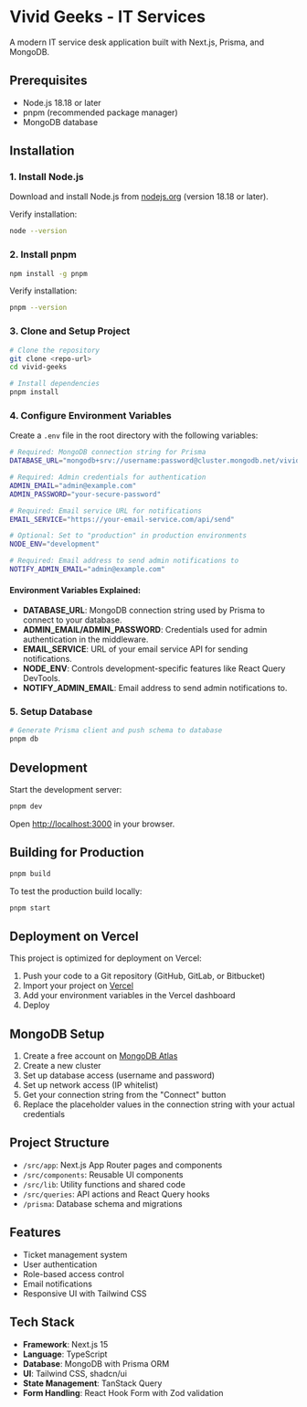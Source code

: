 # Vivid Geeks - IT Services

A modern IT service desk application built with Next.js, Prisma, and MongoDB.

## Prerequisites

- Node.js 18.18 or later
- pnpm (recommended package manager)
- MongoDB database

## Installation

### 1. Install Node.js

Download and install Node.js from [nodejs.org](https://nodejs.org/) (version 18.18 or later).

Verify installation:

```bash
node --version
```

### 2. Install pnpm

```bash
npm install -g pnpm
```

Verify installation:

```bash
pnpm --version
```

### 3. Clone and Setup Project

```bash
# Clone the repository
git clone <repo-url>
cd vivid-geeks

# Install dependencies
pnpm install
```

### 4. Configure Environment Variables

Create a `.env` file in the root directory with the following variables:

```bash
# Required: MongoDB connection string for Prisma
DATABASE_URL="mongodb+srv://username:password@cluster.mongodb.net/vivid-geeks?retryWrites=true&w=majority"

# Required: Admin credentials for authentication
ADMIN_EMAIL="admin@example.com"
ADMIN_PASSWORD="your-secure-password"

# Required: Email service URL for notifications
EMAIL_SERVICE="https://your-email-service.com/api/send"

# Optional: Set to "production" in production environments
NODE_ENV="development"

# Required: Email address to send admin notifications to
NOTIFY_ADMIN_EMAIL="admin@example.com"
```

#### Environment Variables Explained:

- **DATABASE_URL**: MongoDB connection string used by Prisma to connect to your database.
- **ADMIN_EMAIL/ADMIN_PASSWORD**: Credentials used for admin authentication in the middleware.
- **EMAIL_SERVICE**: URL of your email service API for sending notifications.
- **NODE_ENV**: Controls development-specific features like React Query DevTools.
- **NOTIFY_ADMIN_EMAIL**: Email address to send admin notifications to.

### 5. Setup Database

```bash
# Generate Prisma client and push schema to database
pnpm db
```

## Development

Start the development server:

```bash
pnpm dev
```

Open [http://localhost:3000](http://localhost:3000) in your browser.

## Building for Production

```bash
pnpm build
```

To test the production build locally:

```bash
pnpm start
```

## Deployment on Vercel

This project is optimized for deployment on Vercel:

1. Push your code to a Git repository (GitHub, GitLab, or Bitbucket)
2. Import your project on [Vercel](https://vercel.com/new)
3. Add your environment variables in the Vercel dashboard
4. Deploy

## MongoDB Setup

1. Create a free account on [MongoDB Atlas](https://www.mongodb.com/cloud/atlas)
2. Create a new cluster
3. Set up database access (username and password)
4. Set up network access (IP whitelist)
5. Get your connection string from the "Connect" button
6. Replace the placeholder values in the connection string with your actual credentials

## Project Structure

- `/src/app`: Next.js App Router pages and components
- `/src/components`: Reusable UI components
- `/src/lib`: Utility functions and shared code
- `/src/queries`: API actions and React Query hooks
- `/prisma`: Database schema and migrations

## Features

- Ticket management system
- User authentication
- Role-based access control
- Email notifications
- Responsive UI with Tailwind CSS

## Tech Stack

- **Framework**: Next.js 15
- **Language**: TypeScript
- **Database**: MongoDB with Prisma ORM
- **UI**: Tailwind CSS, shadcn/ui
- **State Management**: TanStack Query
- **Form Handling**: React Hook Form with Zod validation
